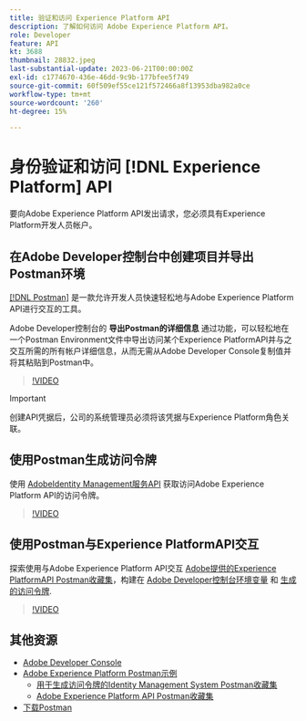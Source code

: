 ```yaml
---
title: 验证和访问 Experience Platform API
description: 了解如何访问 Adobe Experience Platform API。
role: Developer
feature: API
kt: 3688
thumbnail: 28832.jpeg
last-substantial-update: 2023-06-21T00:00:00Z
exl-id: c1774670-436e-46dd-9c9b-177bfee5f749
source-git-commit: 60f509ef55ce121f572466a8f13953dba982a0ce
workflow-type: tm+mt
source-wordcount: '260'
ht-degree: 15%

---
```


# 身份验证和访问 [!DNL Experience Platform] API

要向Adobe Experience Platform API发出请求，您必须具有Experience Platform开发人员帐户。

## 在Adobe Developer控制台中创建项目并导出Postman环境

[[!DNL Postman]](https://www.postman.com/) 是一款允许开发人员快速轻松地与Adobe Experience Platform API进行交互的工具。

Adobe Developer控制台的 **导出Postman的详细信息** 通过功能，可以轻松地在一个Postman Environment文件中导出访问某个Experience PlatformAPI并与之交互所需的所有帐户详细信息，从而无需从Adobe Developer Console复制值并将其粘贴到Postman中。

>[!VIDEO](https://video.tv.adobe.com/v/28832/?quality=12&learn=on)

>[!IMPORTANT]
>
>创建API凭据后，公司的系统管理员必须将该凭据与Experience Platform角色关联。


## 使用Postman生成访问令牌

使用 [AdobeIdentity Management服务API](https://github.com/adobe/experience-platform-postman-samples/tree/master/apis/ims) 获取访问Adobe Experience Platform API的访问令牌。

>[!VIDEO](https://video.tv.adobe.com/v/29698/?quality=12&learn=on)


## 使用Postman与Experience PlatformAPI交互

探索使用与Adobe Experience Platform API交互 [Adobe提供的Experience PlatformAPI Postman收藏集](https://github.com/adobe/experience-platform-postman-samples/tree/master/apis/experience-platform)，构建在 [Adobe Developer控制台环境变量](#export-adobe-io-integration-details-to-postman) 和 [生成的访问令牌](#generate-an-access-token-with-postman).

>[!VIDEO](https://video.tv.adobe.com/v/29704/?quality=12&learn=on)


## 其他资源

* [Adobe Developer Console](https://developer.adobe.com/console/home)
* [Adobe Experience Platform Postman示例](https://github.com/adobe/experience-platform-postman-samples)
   * [用于生成访问令牌的Identity Management System Postman收藏集](https://github.com/adobe/experience-platform-postman-samples/tree/master/apis/ims)
   * [Adobe Experience Platform API Postman收藏集](https://github.com/adobe/experience-platform-postman-samples/tree/master/apis/experience-platform)
* [下载Postman](https://www.postman.com/)
